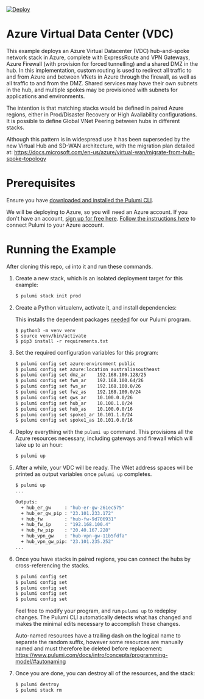 [![Deploy](https://get.pulumi.com/new/button.svg)](https://app.pulumi.com/new)

# Azure Virtual Data Center (VDC)

This example deploys an Azure Virtual Datacenter (VDC) hub-and-spoke network stack in Azure, complete with ExpressRoute and VPN Gateways, Azure Firewall (with provision for forced tunnelling) and a shared DMZ in the hub. In this implementation, custom routing is used to redirect all traffic to and from Azure and between VNets in Azure through the firewall, as well as all traffic to and from the DMZ. Shared services may have their own subnets in the hub, and multiple spokes may be provisioned with subnets for applications and environments.

The intention is that matching stacks would be defined in paired Azure regions, either in Prod/Disaster Recovery or High Availability configurations. It is possible to define Global VNet Peering between hubs in different stacks.

Although this pattern is in widespread use it has been superseded by the new Virtual Hub and SD-WAN architecture, with the migration plan detailed at:
https://docs.microsoft.com/en-us/azure/virtual-wan/migrate-from-hub-spoke-topology

# Prerequisites

Ensure you have [downloaded and installed the Pulumi CLI](https://www.pulumi.com/docs/get-started/install/).

We will be deploying to Azure, so you will need an Azure account. If you don't have an account,
[sign up for free here](https://azure.microsoft.com/en-us/free/).
[Follow the instructions here](https://www.pulumi.com/docs/intro/cloud-providers/azure/setup/) to connect Pulumi to your Azure account.

# Running the Example

After cloning this repo, `cd` into it and run these commands.

1. Create a new stack, which is an isolated deployment target for this example:

    ```bash
    $ pulumi stack init prod
    ```
   
1.  Create a Python virtualenv, activate it, and install dependencies:

    This installs the dependent packages [needed](https://www.pulumi.com/docs/intro/concepts/how-pulumi-works/) for our Pulumi program.

    ```
    $ python3 -m venv venv
    $ source venv/bin/activate
    $ pip3 install -r requirements.txt
    ```

1. Set the required configuration variables for this program:

    ```bash
    $ pulumi config set azure:environment public
    $ pulumi config set azure:location australiasoutheast
    $ pulumi config set dmz_ar    192.168.100.128/25
    $ pulumi config set fwm_ar    192.168.100.64/26
    $ pulumi config set fws_ar    192.168.100.0/26
    $ pulumi config set fwz_as    192.168.100.0/24
    $ pulumi config set gws_ar    10.100.0.0/26
    $ pulumi config set hub_ar    10.100.1.0/24
    $ pulumi config set hub_as    10.100.0.0/16
    $ pulumi config set spoke1_ar 10.101.1.0/24
    $ pulumi config set spoke1_as 10.101.0.0/16
    ```

1. Deploy everything with the `pulumi up` command. This provisions all the Azure resources necessary, including gateways and firewall which will take up to an hour:

    ```bash
    $ pulumi up
    ```

1. After a while, your VDC will be ready. The VNet address spaces will be printed as output
   variables once `pulumi up` completes.

    ```bash
    $ pulumi up
    ...

    Outputs:
      + hub_er_gw     : "hub-er-gw-261ec575"
      + hub_er_gw_pip : "23.101.233.172"
      + hub_fw        : "hub-fw-9d706931"
      + hub_fw_ip     : "192.168.100.4"
      + hub_fw_pip    : "20.40.167.228"
      + hub_vpn_gw    : "hub-vpn-gw-11b5fdfa"
      + hub_vpn_gw_pip: "23.101.235.252"
    ...
    ```

1. Once you have stacks in paired regions, you can connect the hubs by cross-referencing the stacks. 

    ```bash
    $ pulumi config set
    $ pulumi config set
    $ pulumi config set
    $ pulumi config set
    $ pulumi config set
    ```

   Feel free to modify your program, and run `pulumi up` to redeploy changes. The Pulumi CLI automatically detects what has changed and makes the minimal edits necessary to accomplish these changes.
   
   Auto-named resources have a trailing dash on the logical name to separate the random suffix,
   however some resources are manually named and must therefore be deleted before replacement:
   https://www.pulumi.com/docs/intro/concepts/programming-model/#autonaming

1. Once you are done, you can destroy all of the resources, and the stack:

    ```bash
    $ pulumi destroy
    $ pulumi stack rm
    ```